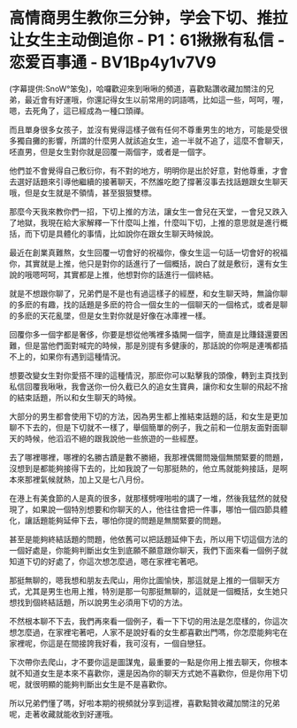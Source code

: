 # 高情商男生教你三分钟，学会下切、推拉让女生主动倒追你 - P1：61揪揪有私信 - 恋爱百事通 - BV1Bp4y1v7V9

(字幕提供:SnoW°笨兔)，哈囉歡迎來到啾啾的頻道，喜歡點讚收藏加關注的兄弟，最近會有好運哦，你還記得女生以前常用的詞語嗎，比如這一些，呵呵，喔，嗯，去死角了，這已經成為一種口頭禪。

而且單身很多女孩子，並沒有覺得這樣子做有任何不尊重男生的地方，可能是受很多獨自攤的影響，所謂的什麼男人就該追女生，追一半就不追了，這麼不會聊天，呸直男，但是女生對你就是回覆一兩個字，或者是一個字。

他們並不會覺得自己敷衍你，有不對的地方，明明你是出於好意，對他尊重，才會去選好話題來引導他繼續的接著聊天，不然誰吃飽了撐著沒事去找話題跟女生聊天哦，但是女生就是不領情，甚至狠狠雙標。

那麼今天我來教你們一招，下切上推的方法，讓女生一會兒在天堂，一會兒又跌入了地獄，我現在給大家解釋一下什麼叫上推，什麼叫下切，上推的意思就是進行概括，而下切是具體化的事情，比如說你在跟女生聊天時候說。

最近在創業真難熬，女生回覆一切會好的祝福你，像女生這一句話一切會好的祝福你，其實就是上推，他只是對你的話進行了一個概括，說白了就是敷衍，還有女生說的哦嗯呵呵，其實都是上推，他想對你的話進行一個終結。

就是不想跟你聊了，兄弟們是不是也有過這樣子的經歷，和女生聊天時，無論你聊的多麽的有趣，找的話題是多麽的符合一個女生的一個聊天的一個格式，或者是聊的多麽的天花亂墜，但是女生對你就是好像在冰庫裡一樣。

回覆你多一個字都是奢侈，你要是想從他嘴裡多撬開一個字，簡直是比賺錢還要困難，但是當他們面對喊完的時候，那是別提有多健康的，那話說的你啊是連嘴都插不上的，如果你有遇到這種情況。

想要改變女生對你愛搭不理的這種情況，那麽你可以點擊我的頭像，轉到主頁找到私信回覆我啾啾，我會送你一份久截已久的追女生寶典，讓你和女生聊的飛起不捨的結束話題，所以和女生聊天的時候。

大部分的男生都會使用下切的方法，因為男生都上推結束話題的話，和女生是更加聊不下去的，但是下切就不一樣了，舉個簡單的例子，我之前和一位朋友面對面聊天的時候，他滔滔不絕的跟我說他一些旅遊的一些經歷。

去了哪裡哪裡，哪裡的名勝古蹟是數不勝絕，我那裡偶爾問幾個無關緊要的問題，沒想到是都能夠接得下去的，比如我說了一句那挺熱的，他立馬就能夠接話，是啊本來那裡氣候就熱，加上又是七八月份。

在港上有美食節的人是真的很多，就那樣劈哩啪啦的講了一堆，然後我猛然的就發現了，如果說一個特別想要和你聊天的人，他往往會把一件事，哪怕一個四節具體化，讓話題能夠延伸下去，哪怕你提的問題是無關緊要的問題。

甚至是能夠終結話題的問題，他依舊可以把話題延伸下去，所以用下切這個方法的一個好處是，你能夠判斷出女生到底願不願意跟你聊天，我們下面來看一個例子就知道下切的好處了，你這次想怎麼過，嗯在家裡宅著吧。

那挺無聊的，嗯我想和朋友去爬山，用你比圖愉快，那這就是上推的一個聊天方式，尤其是男生也用上推，特別是那一句那挺無聊的，這就是一個概括，女生她只想找到個終結話題，所以說男生必須用下切的方法。

不然根本聊不下去，我們再來看一個例子，看一下下切的用法是怎麼樣的，你這次想怎麼過，在家裡宅著吧，人家不是說好看的女生都喜歡出門嗎，你怎麼能夠宅在家裡呢，你這是在間接誇我好看，我可沒有，一個自戀狂。

下次帶你去爬山，才不要你這是圖謀鬼，最重要的一點是你用上推去聊天，你根本就不知道女生是本來不喜歡你，還是因為你的聊天方式她不喜歡你，但是你用下切呢，就很明顯的能夠判斷出女生是不是喜歡你。

所以兄弟們懂了嗎，好啦本期的視頻就分享到這裡，喜歡點贊收藏加關注的兄弟呢，走著收藏就能收到好運哦。